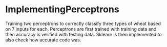 # ImplementingPerceptrons
Training two perceptrons to correctly classify three types of wheat based on 7 inputs for each. Perceptrons are first trained with training data and then accuracy is verified with testing data. Sklearn is then implemented to also check how accurate code was.
